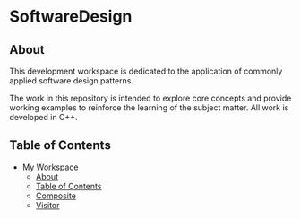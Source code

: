 # SoftwareDesign

## About
This development workspace is dedicated to the application of commonly applied software design patterns.

The work in this repository is intended to explore core concepts and provide working examples to reinforce the learning of the subject matter.  All work is developed in C++.

## Table of Contents
- [My Workspace](#my-workspace)
  * [About](#about)
  * [Table of Contents](#table-of-contents)
  * [Composite](#composite-pattern)
  * [Visitor](#visitor-pattern)
 
